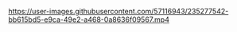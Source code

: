 

https://user-images.githubusercontent.com/57116943/235277542-bb615bd5-e9ca-49e2-a468-0a8636f09567.mp4

